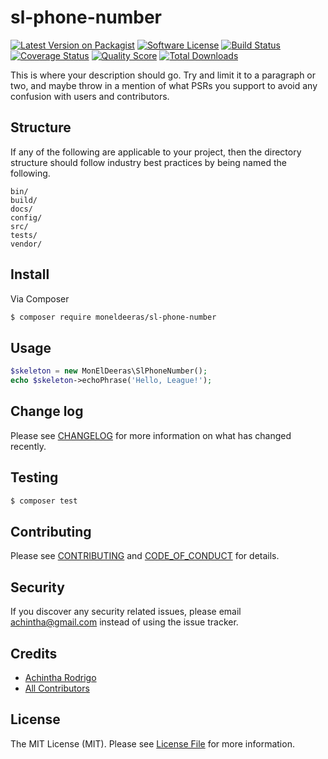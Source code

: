 # sl-phone-number

[![Latest Version on Packagist][ico-version]][link-packagist]
[![Software License][ico-license]](LICENSE.md)
[![Build Status][ico-travis]][link-travis]
[![Coverage Status][ico-scrutinizer]][link-scrutinizer]
[![Quality Score][ico-code-quality]][link-code-quality]
[![Total Downloads][ico-downloads]][link-downloads]

This is where your description should go. Try and limit it to a paragraph or two, and maybe throw in a mention of what
PSRs you support to avoid any confusion with users and contributors.

## Structure

If any of the following are applicable to your project, then the directory structure should follow industry best practices by being named the following.

```
bin/        
build/
docs/
config/
src/
tests/
vendor/
```


## Install

Via Composer

``` bash
$ composer require moneldeeras/sl-phone-number
```

## Usage

``` php
$skeleton = new MonElDeeras\SlPhoneNumber();
echo $skeleton->echoPhrase('Hello, League!');
```

## Change log

Please see [CHANGELOG](CHANGELOG.md) for more information on what has changed recently.

## Testing

``` bash
$ composer test
```

## Contributing

Please see [CONTRIBUTING](CONTRIBUTING.md) and [CODE_OF_CONDUCT](CODE_OF_CONDUCT.md) for details.

## Security

If you discover any security related issues, please email achintha@gmail.com instead of using the issue tracker.

## Credits

- [Achintha Rodrigo][link-author]
- [All Contributors][link-contributors]

## License

The MIT License (MIT). Please see [License File](LICENSE.md) for more information.

[ico-version]: https://img.shields.io/packagist/v/moneldeeras/sl-phone-number.svg?style=flat-square
[ico-license]: https://img.shields.io/badge/license-MIT-brightgreen.svg?style=flat-square
[ico-travis]: https://img.shields.io/travis/moneldeeras/sl-phone-number/master.svg?style=flat-square
[ico-scrutinizer]: https://img.shields.io/scrutinizer/coverage/g/moneldeeras/sl-phone-number.svg?style=flat-square
[ico-code-quality]: https://img.shields.io/scrutinizer/g/moneldeeras/sl-phone-number.svg?style=flat-square
[ico-downloads]: https://img.shields.io/packagist/dt/moneldeeras/sl-phone-number.svg?style=flat-square

[link-packagist]: https://packagist.org/packages/moneldeeras/sl-phone-number
[link-travis]: https://travis-ci.org/moneldeeras/sl-phone-number
[link-scrutinizer]: https://scrutinizer-ci.com/g/moneldeeras/sl-phone-number/code-structure
[link-code-quality]: https://scrutinizer-ci.com/g/moneldeeras/sl-phone-number
[link-downloads]: https://packagist.org/packages/moneldeeras/sl-phone-number
[link-author]: https://github.com/achintharodrigo
[link-contributors]: ../../contributors

